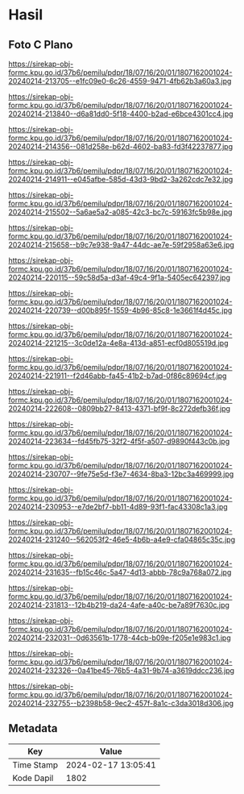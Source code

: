 # Hasil

## Foto C Plano

https://sirekap-obj-formc.kpu.go.id/37b6/pemilu/pdpr/18/07/16/20/01/1807162001024-20240214-213705--e1fc09e0-6c26-4559-9471-4fb62b3a60a3.jpg

https://sirekap-obj-formc.kpu.go.id/37b6/pemilu/pdpr/18/07/16/20/01/1807162001024-20240214-213840--d6a81dd0-5f18-4400-b2ad-e6bce4301cc4.jpg

https://sirekap-obj-formc.kpu.go.id/37b6/pemilu/pdpr/18/07/16/20/01/1807162001024-20240214-214356--081d258e-b62d-4602-ba83-fd3f42237877.jpg

https://sirekap-obj-formc.kpu.go.id/37b6/pemilu/pdpr/18/07/16/20/01/1807162001024-20240214-214911--e045afbe-585d-43d3-9bd2-3a262cdc7e32.jpg

https://sirekap-obj-formc.kpu.go.id/37b6/pemilu/pdpr/18/07/16/20/01/1807162001024-20240214-215502--5a6ae5a2-a085-42c3-bc7c-59163fc5b98e.jpg

https://sirekap-obj-formc.kpu.go.id/37b6/pemilu/pdpr/18/07/16/20/01/1807162001024-20240214-215658--b9c7e938-9a47-44dc-ae7e-59f2958a63e6.jpg

https://sirekap-obj-formc.kpu.go.id/37b6/pemilu/pdpr/18/07/16/20/01/1807162001024-20240214-220115--59c58d5a-d3af-49c4-9f1a-5405ec642397.jpg

https://sirekap-obj-formc.kpu.go.id/37b6/pemilu/pdpr/18/07/16/20/01/1807162001024-20240214-220739--d00b895f-1559-4b96-85c8-1e3661f4d45c.jpg

https://sirekap-obj-formc.kpu.go.id/37b6/pemilu/pdpr/18/07/16/20/01/1807162001024-20240214-221215--3c0de12a-4e8a-413d-a851-ecf0d805519d.jpg

https://sirekap-obj-formc.kpu.go.id/37b6/pemilu/pdpr/18/07/16/20/01/1807162001024-20240214-221911--f2d46abb-fa45-41b2-b7ad-0f86c89694cf.jpg

https://sirekap-obj-formc.kpu.go.id/37b6/pemilu/pdpr/18/07/16/20/01/1807162001024-20240214-222608--0809bb27-8413-4371-bf9f-8c272defb36f.jpg

https://sirekap-obj-formc.kpu.go.id/37b6/pemilu/pdpr/18/07/16/20/01/1807162001024-20240214-223634--fd45fb75-32f2-4f5f-a507-d9890f443c0b.jpg

https://sirekap-obj-formc.kpu.go.id/37b6/pemilu/pdpr/18/07/16/20/01/1807162001024-20240214-230707--9fe75e5d-f3e7-4634-8ba3-12bc3a469999.jpg

https://sirekap-obj-formc.kpu.go.id/37b6/pemilu/pdpr/18/07/16/20/01/1807162001024-20240214-230953--e7de2bf7-bb11-4d89-93f1-fac43308c1a3.jpg

https://sirekap-obj-formc.kpu.go.id/37b6/pemilu/pdpr/18/07/16/20/01/1807162001024-20240214-231240--562053f2-46e5-4b6b-a4e9-cfa04865c35c.jpg

https://sirekap-obj-formc.kpu.go.id/37b6/pemilu/pdpr/18/07/16/20/01/1807162001024-20240214-231635--fb15c46c-5a47-4d13-abbb-78c9a768a072.jpg

https://sirekap-obj-formc.kpu.go.id/37b6/pemilu/pdpr/18/07/16/20/01/1807162001024-20240214-231813--12b4b219-da24-4afe-a40c-be7a89f7630c.jpg

https://sirekap-obj-formc.kpu.go.id/37b6/pemilu/pdpr/18/07/16/20/01/1807162001024-20240214-232031--0d63561b-1778-44cb-b09e-f205e1e983c1.jpg

https://sirekap-obj-formc.kpu.go.id/37b6/pemilu/pdpr/18/07/16/20/01/1807162001024-20240214-232326--0a41be45-76b5-4a31-9b74-a3619ddcc236.jpg

https://sirekap-obj-formc.kpu.go.id/37b6/pemilu/pdpr/18/07/16/20/01/1807162001024-20240214-232755--b2398b58-9ec2-457f-8a1c-c3da3018d306.jpg


## Metadata

| Key        | Value               |
| ---------- | ------------------- |
| Time Stamp | 2024-02-17 13:05:41 |
| Kode Dapil | 1802                |



